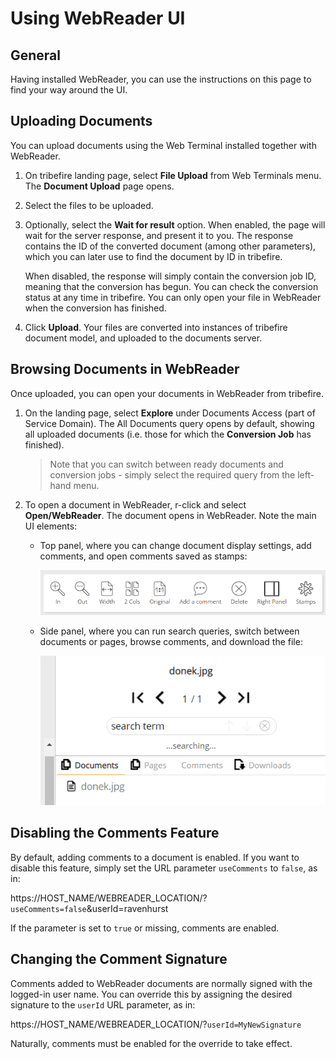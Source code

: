 # Using WebReader UI

## General

Having installed WebReader, you can use the instructions on this page to find your way around the UI.

## Uploading Documents

You can upload documents using the Web Terminal installed together with WebReader.

1. On tribefire landing page, select **File Upload** from Web Terminals menu. The **Document Upload** page opens.
2. Select the files to be uploaded.
3. Optionally, select the **Wait for result** option. When enabled, the page will wait for the server response, and present it to you. The response contains the ID of the converted document (among other parameters), which you can later use to find the document by ID in tribefire.

    When disabled, the response will simply contain the conversion job ID, meaning that the conversion has begun. You can check the conversion status at any time in tribefire. You can only open your file in WebReader when the conversion has finished.

4. Click **Upload**. Your files are converted into instances of tribefire document model, and uploaded to the documents server.

## Browsing Documents in WebReader

Once uploaded, you can open your documents in WebReader from tribefire.

1. On the landing page, select **Explore** under Documents Access (part of Service Domain). The All Documents query opens by default, showing all uploaded documents (i.e. those for which the **Conversion Job** has finished).
    > Note that you can switch between ready documents and conversion jobs - simply select the required query from the left-hand menu.
2. To open a document in WebReader, r-click and select **Open/WebReader**. The document opens in WebReader. Note the main UI elements:

    * Top panel, where you can change document display settings, add comments, and open comments saved as stamps:

        ![](images/webreader_top_panel.png)

    * Side panel, where you can run search queries, switch between documents or pages, browse comments, and download the file:

        ![](images/webreader_side_panel.png)

## Disabling the Comments Feature

By default, adding comments to a document is enabled. If you want to disable this feature, simply set the URL parameter `useComments` to `false`, as in:

https://HOST_NAME/WEBREADER_LOCATION/?`useComments=false`&userId=ravenhurst

If the parameter is set to `true` or missing, comments are enabled.

## Changing the Comment Signature

Comments added to WebReader documents are normally signed with the logged-in user name. You can override this by assigning the desired signature to the `userId` URL parameter, as in:

https://HOST_NAME/WEBREADER_LOCATION/?`userId=MyNewSignature`

Naturally, comments must be enabled for the override to take effect.